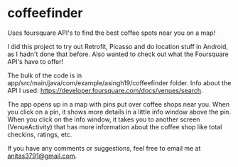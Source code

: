 # coffeefinder
Uses foursquare API's to find the best coffee spots near you on a map!

I did this project to try out Retrofit, Picasso and do location stuff in Android, as I hadn't done that before.
Also wanted to check out what the Foursquare API's have to offer!

The bulk of the code is in app/src/main/java/com/example/asingh19/coffeefinder folder. Info about the API I used: https://developer.foursquare.com/docs/venues/search. 

The app opens up in a map with pins put over coffee shops near you. When you click on a pin, it shows more details in a little info window above the pin. When you click on the info window, it takes you to another screen (VenueActivity) that has more information about the coffee shop like total checkins, ratings, etc.

If you have any comments or suggestions, feel free to email me at anitas3791@gmail.com. 
